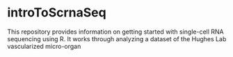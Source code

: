 # introToScrnaSeq
This repository provides information on getting started with single-cell RNA sequencing using R. It works through analyzing a dataset of the Hughes Lab vascularized micro-organ
